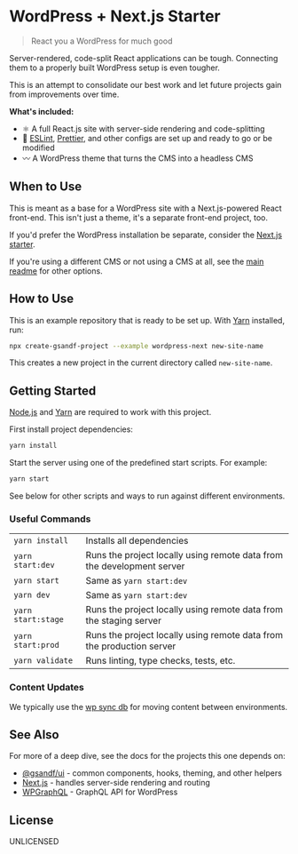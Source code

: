 # WordPress + Next.js Starter

> React you a WordPress for much good

Server-rendered, code-split React applications can be tough. Connecting them to a
properly built WordPress setup is even tougher.

This is an attempt to consolidate our best work and let future projects gain
from improvements over time.

**What's included:**

- :atom_symbol: A full React.js site with server-side rendering and
  code-splitting
- :green_heart: [ESLint], [Prettier], and other configs are set up and ready to
  go or be modified
- :wavy_dash: A WordPress theme that turns the CMS into a headless CMS

## When to Use

This is meant as a base for a WordPress site with a Next.js-powered React front-end. This isn't just a theme, it's a separate front-end project, too.

If you'd prefer the WordPress installation be separate, consider the [Next.js starter](https://github.com/gsandf/create-gsandf-project/tree/master/examples/nextjs).

If you're using a different CMS or not using a CMS at all, see the [main readme] for other options.

## How to Use

This is an example repository that is ready to be set up. With [Yarn] installed,
run:

```bash
npx create-gsandf-project --example wordpress-next new-site-name
```

This creates a new project in the current directory called `new-site-name`.

## Getting Started

[Node.js] and [Yarn] are required to work with this project.

First install project dependencies:

```bash
yarn install
```

Start the server using one of the predefined start scripts. For example:

```bash
yarn start
```

See below for other scripts and ways to run against different environments.

### Useful Commands

|                    |                                                                        |
| ------------------ | ---------------------------------------------------------------------- |
| `yarn install`     | Installs all dependencies                                              |
| `yarn start:dev`   | Runs the project locally using remote data from the development server |
| `yarn start`       | Same as `yarn start:dev`                                               |
| `yarn dev`         | Same as `yarn start:dev`                                               |
| `yarn start:stage` | Runs the project locally using remote data from the staging server     |
| `yarn start:prod`  | Runs the project locally using remote data from the production server  |
| `yarn validate`    | Runs linting, type checks, tests, etc.                                 |

### Content Updates

We typically use the [wp sync db] for moving content between environments.

## See Also

For more of a deep dive, see the docs for the projects this one depends on:

- [@gsandf/ui] - common components, hooks, theming, and other helpers
- [Next.js] - handles server-side rendering and routing
- [WPGraphQL] - GraphQL API for WordPress

## License

UNLICENSED

[@gsandf/ui]: https://github.com/gsandf/ui
[eslint]: https://eslint.org/
[main readme]: https://github.com/gsandf/create-gsandf-project/tree/master
[next.js]: https://nextjs.org/
[node.js]: https://nodejs.org/
[prettier]: https://prettier.io/
[wp sync db]: https://github.com/wp-sync-db/wp-sync-db
[wpgraphql]: https://www.wpgraphql.com/
[yarn]: https://yarnpkg.com/en/docs/
